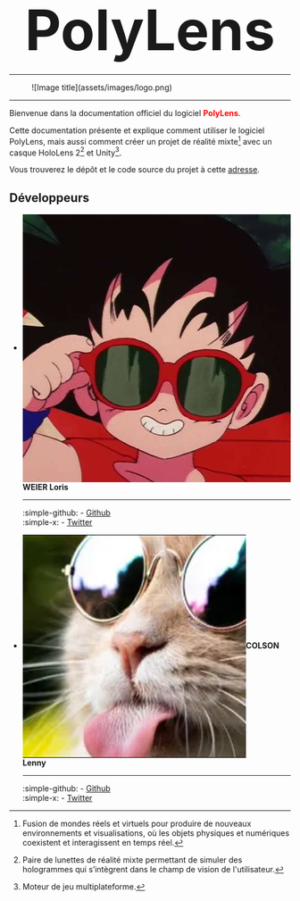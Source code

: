 # <div align=center style="font-size: 100px">PolyLens</div>

***

<figure markdown="span">![Image title](assets/images/logo.png)</figure>

***

Bienvenue dans la documentation officiel du logiciel <span style="color: red;">**PolyLens**</span>.

Cette documentation présente et explique comment utiliser le logiciel PolyLens, mais aussi comment créer un projet de réalité mixte[^1] avec un casque HoloLens 2[^2] et Unity[^3].

Vous trouverez le dépôt et le code source du projet à cette [adresse](https://github.com/Okiles/PolyLens).

## Développeurs

<div class="grid cards" markdown>

-   <img src="assets/images/pp-loris.jpg" class=profil-pic align=center>**WEIER Loris**
  
    --- 

    :simple-github: - [Github](https://github.com/WashiFR) <br>
    :simple-x: - [Twitter](https://twitter.com/Washi_fr)

-   <img src="assets/images/pp-lenny.png" class=profil-pic align=center>**COLSON Lenny**

    ---

    :simple-github: - [Github](https://github.com/Okiles) <br>
    :simple-x: - [Twitter](https://twitter.com/OkilesDev)

</div>

[^1]: Fusion de mondes réels et virtuels pour produire de nouveaux environnements et visualisations, où les objets physiques et numériques coexistent et interagissent en temps réel.
[^2]: Paire de lunettes de réalité mixte permettant de simuler des hologrammes qui s’intègrent dans le champ de vision de l'utilisateur.
[^3]: Moteur de jeu multiplateforme.